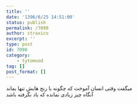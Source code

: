 ```yaml
---
title: ''
date: '1396/6/25 14:51:00'
status: publish
permalink: /7090
author: straxico
excerpt: ''
type: post
id: 7090
category:
    - tytomood
tag: []
post_format: []
---
```

میگفت وقتی انسان آموخت که چگونه با رنج هایش تنها بماند  
آنگاه چیز زیادی نمانده که یاد نگرفته باشد